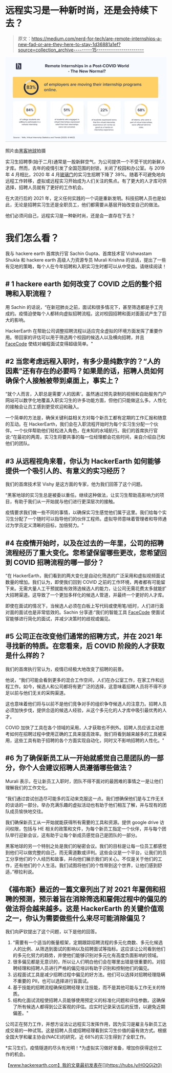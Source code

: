 # 远程实习是一种新时尚，还是会持续下去？

> 原文：<https://medium.com/nerd-for-tech/are-remote-internships-a-new-fad-or-are-they-here-to-stay-1d36881a1ef?source=collection_archive---------15----------------------->

[![](img/2415bd08c600ffc8f0356a2cc3ec739e.png)](https://hubs.ly/H0QGj2t0)

照片由[黑客地球](https://hubs.ly/H0QGj2t0)拍摄

实习生招聘季(始于二月)通常是一股新鲜空气，为公司提供一个不受干扰的新鲜人才库。然而，去年的疫情引发了全国范围的封锁，关闭了校园和办公室。与 2019 年 4 月相比，2020 年 4 月[玻璃门](https://www.glassdoor.com/research/internship-hiring-coronavirus/#)的实习生招聘下降了 39%。随着不可避免地向远程工作转移，虚拟或远程实习开始成为人们关注的焦点。有了更大的人才库可供选择，招聘人员就有了更好的工作机会。

在大流行后的 2021 年，定义任何实践的一个词是重新发明。科技招聘人员也是如此，无论是招聘实习生还是全职员工，他们都需要从基层开始改变自己的做法。

他们必须问自己，远程实习是一种新时尚，还是会一直存在下去？

# 我们怎么看？

我与 hackere earth 首席执行官 Sachin Gupta、首席技术官 Vishwastam Shukla 和 hackere earth 高级人力资源专员 Murali Krishna 的谈话，提出了一些有见地的策略，每个人在今年招聘和入职实习生时都可以从中受益。请继续阅读！

## # 1 hackere earth 如何改变了 COVID 之后的整个招聘和入职流程？

用 Sachin 的话说，“在新冠肺炎之前，面试和很多情况下，甚至筛选都是手工完成的。疫情迫使每个人都转向虚拟招聘流程。这对校园招聘和面对面面试产生了巨大的影响。

HackerEarth 在帮助公司调整招聘流程以适应完全虚拟的环境方面发挥了重要作用。带回家的评估可以用于筛选两个校园的候选人以及横向招聘，并且 [FaceCode](https://www.hackerearth.com/recruit/facecode/?utm_medium=ContentDistribution&utm_campaign=[Blog]%20Social%20channel&utm_source=Medium) 使结对编程面试变得超级简单。"

## #2 当您考虑远程入职时，有多少是纯数字的？“人的因素”还有存在的必要吗？如果是的话，招聘人员如何确保个人接触被带到桌面上，事实上？

“就个人而言，入职总是需要‘人的因素’。虽然通过预先录制的视频和自助服务门户网站可以数字化地覆盖入职实习生的许多功能方面，但他们只能做这么多。人性化的接触会让员工感到更受欢迎和融入。

一个简单的方法是，确保关键利益相关方对每个新员工都有定期的工作汇报和随意的互动。在 HackerEarth，我们会在入职流程开始时为每个实习生分配一个伙伴。一个伙伴帮助他们轻松进入角色，在未知的水域航行。我们的首席执行官说:“在最初的两周，实习生将要共事的每一位经理都会花些时间，亲自介绍自己和他们的团队。

## #3 从远程视角来看，你认为 HackerEarth 如何能够提供一个吸引人的、有意义的实习经历？

我们的首席技术官 Vishy 是这方面的专家，他为我们回答了这个问题。

“黑客地球的实习生总是被委以重任。继续这种做法，让实习生帮助高影响力的项目，有助于我们从一开始就与他们进行更深层次的接触。

疫情要求我们做一些不同的事情，以确保实习生感觉他们属于这里。我们给每个实习生分配了一个随时可以指导他们的伙伴工程师。虚拟导师意味着管理者和导师通过为学员定义清晰的目标，加倍努力。"

## #4 在疫情开始时，以及在过去的一年里，公司的招聘流程经历了重大变化。您希望保留哪些更改，您希望回到 COVID 招聘流程的哪一部分？

“在 HackerEarth，我们看到的两大变化是自动化筛选的广泛采用和虚拟视频面试数量的增加。我们认为，即使我们回到 COVID 之前的工作环境，两者都有可能留下来。无需大量人工干预就能有效筛选候选人的能力，让公司无需花费太多就能扩大招聘渠道。这导致了一个更加多样化的候选人管道，并最终一个更好的人才库。

即使在面试的情况下，当候选人必须在白板上写代码或使用笔/纸时，人们进行面对面的面试也是非常低效的。Sachin 分享道:“我们的智能工具 [FaceCode](https://www.hackerearth.com/recruit/facecode/?utm_medium=ContentDistribution&utm_campaign=[Blog]%20Social%20channel&utm_source=Medium) 使面试官能够进行简化的面试，并减少决策时的歧视或偏见。

## #5 公司正在改变他们通常的招聘方式，并在 2021 年寻找新的特质。在您看来，后 COVID 阶段的人才获取是什么样的？

我们的首席执行官认为，疫情已经极大地改变了招聘的前景。

他说，“我们可能会看到更多的混合工作空间，人们在办公室工作，在家工作和远程工作。如今，候选人和公司都将有更广泛的选择，这意味着招聘人员将不得不涉足以前与他们无关的采购渠道。

这也意味着他们将与以前不是他们竞争对手的组织争夺候选人的注意力。招聘人员必须加快步伐，提供合适的候选人经验，从这个多元化的人才库中吸引最优秀的人才。

COVID 加快了工具在各个领域的采用，人才获取也不例外。招聘人员应该主动思考如何在招聘过程中使用正确的工具来提高效率。我们将看到越来越多的工具被采用，这些工具有助于招聘的各个方面实现自动化，同时又不影响招聘的人性化。"

## #6 为了确保新员工从一开始就感觉自己是团队的一部分，你个人会建议招聘人员遵循哪些做法？

Murali 表示，在让新员工入职时，团队不得不面对的最困难的事情之一是让他们理解我们的工作文化。

“我们通过尝试创造尽可能多的互动来克服这一点。我们想确保他们是与工作无关的谈话的一部分。举办充满乐趣的虚拟活动也有助于他们相互了解，并与现有的团队成员愉快地交往。

我们确保新员工从一开始就能获得所有需要的工具和资源。提供 google drive 访问权限，包括与 HE 相关的政策和文件，为每个新员工指定一个伙伴，并与每个团队举行迎新会议，这有助于让每个新成员感觉自己是团队的一部分。

黑客地球的另一个特别之处是我们的秘密会议。我们的目标是让每一位员工都感觉到他们可以做完整的自己，而无需道歉或评判。这些会议是一个平台，让我们的员工分享他们的个人经历和故事，并向他们展示我们的关心。不仅是关于他们的工作，还有他们的个人生活。我们试图将他们的个性带到这个世界，让他们感到舒适，”穆拉利说。

## 《福布斯》最近的一篇文章列出了对 2021 年雇佣和招聘的预测，预示着旨在消除筛选和雇佣过程中的偏见的做法将会越来越多。这是 HackerEarth 的关键价值观之一，你认为需要做些什么来尽可能消除偏见？

我们向萨钦提出了这个问题，以下是他的回答。

1.  “需要有一个适当的衡量框架，定期跟踪招聘流程的多元化商数、多元化候选人的比例、从筛选到面试的影响以及招聘面试等指标。这应该让公司看到他们的多元化努力的趋势，并使他们能够识别对多元化有高度负面影响的领域。
2.  很多偏见都是无意识的，所以让人们明白他们会在哪里出错是很重要的。对招聘经理和招聘人员进行严格的偏见培训有助于识别和控制他们的偏见。
3.  远程面试工具是减少招聘过程中偏见的好方法。他们可以选择对招聘经理隐瞒不重要的 PII，也可以选择进行盲面试。
4.  基于技能的招聘流程确保招聘经理关注技能，而不是其他可能与工作无关的特质。
5.  结构化面试流程使招聘人员能够使用预定义的标准化问题和评估参数。这确保了所有候选人都得到公正客观的评估。应实时记录采访后的反馈，以避免近期偏差。"

公司正在努力工作，并想方设法让远程实习发挥作用，因为实习是雇主与新员工达成交易的一种试驾。这是招聘人员或招聘经理看到实习生价值的最有效方式。根据全国大学和雇主协会(NACE)的研究，近 68%的实习生得到了全职工作。

*实习生们，疫情隧道的尽头有光明！*为虚拟实习做好准备，增加你获得这份工作的机会。

【www.hackerearth.com】我的文章最初发表在[](https://hubs.ly/H0QGj2t0)